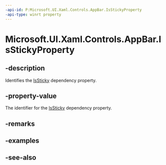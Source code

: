```yaml
---
-api-id: P:Microsoft.UI.Xaml.Controls.AppBar.IsStickyProperty
-api-type: winrt property
---
```


<!-- Property syntax
public Windows.UI.Xaml.DependencyProperty IsStickyProperty { get; }
-->

# Microsoft.UI.Xaml.Controls.AppBar.IsStickyProperty

## -description
Identifies the [IsSticky](appbar_issticky.md) dependency property.

## -property-value
The identifier for the [IsSticky](appbar_issticky.md) dependency property.

## -remarks

## -examples

## -see-also
